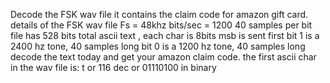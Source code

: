 Decode the FSK wav file
it contains the claim code for amazon gift card.
details of the FSK wav file
Fs = 48khz
bits/sec = 1200
40 samples per bit
file has 528 bits total
ascii text , each char is 8bits
msb is sent first
bit 1 is a 2400 hz tone, 40 samples long
bit 0 is a 1200 hz tone,  40 samples long
decode the text today and get your amazon claim code.
the first ascii char in the wav file is:  t  or 116 dec or 01110100 in binary

